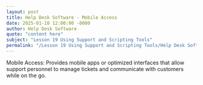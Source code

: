 ```yaml
---
layout: post
title: Help Desk Software - Mobile Access
date: 2025-01-10 12:00:00 -0000
author: Help Desk Software
quote: "content here"
subject: "Lesson 19 Using Support and Scripting Tools"
permalink: "/Lesson 19 Using Support and Scripting Tools/Help Desk Software/Help Desk Software - Mobile Access"
---
```


Mobile Access: Provides mobile apps or optimized interfaces that allow support personnel to manage tickets and communicate with customers while on the go.
